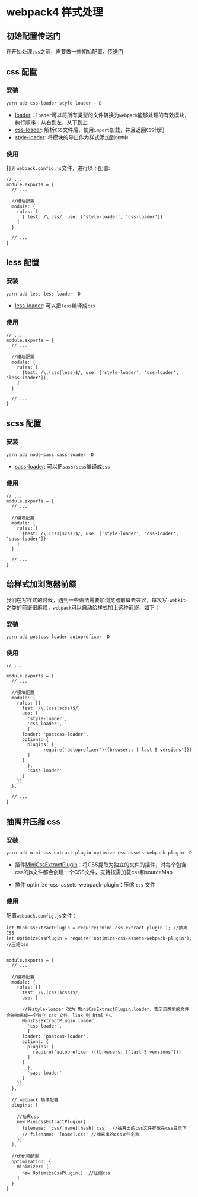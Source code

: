# webpack4 样式处理

## 初始配置传送门

在开始处理`css`之前，需要做一些初始配置，[传送门](https://github.com/aimeefe/wepack4-demo/tree/master/demo02)

## css 配置

### 安装

```yarn add css-loader style-loader - D```

- [loader](https://www.webpackjs.com/concepts/#loader)：`loader`可以将所有类型的文件转换为`webpack`能够处理的有效模块，执行顺序：从右到左，从下到上
- [css-loader](https://www.webpackjs.com/loaders/css-loader/):  解析`CSS`文件后，使用`import`加载，并且返回`CSS`代码
- [style-loader](https://www.webpackjs.com/loaders/style-loader/): 将模块的导出作为样式添加到`DOM`中


### 使用

打开`webpack.config.js`文件，进行以下配置:

```
// ...
module.exports = {
  // ...

  //模块配置
  module: {
    rules: [
      { test: /\.css/, use: ['style-loader', 'css-loader']}
    ]
  }

  // ...
}
```

## less 配置

### 安装

```yarn add less less-loader -D```

- [less-loader](https://webpack.docschina.org/loaders/less-loader/#src/components/Sidebar/Sidebar.jsx): 可以把`less`编译成`css`

### 使用

```
// ...
module.exports = {
  // ...

  //模块配置
  module: {
    rules: [
      {test: /\.(css|less)$/, use: ['style-loader', 'css-loader', 'less-loader']},
    ]
  }

  // ...
}
```

## scss 配置

### 安装

```yarn add node-sass sass-loader -D```

- [sass-loader](https://webpack.docschina.org/loaders/sass-loader/#src/components/Sidebar/Sidebar.jsx): 可以把`sass/scss`编译成`css`

### 使用

```
// ...
module.exports = {
  // ...

  //模块配置
  module: {
    rules: [
      {test: /\.(css|scss)$/, use: ['style-loader', 'css-loader', 'sass-loader']}
    ]
  }

  // ...
}
```


## 给样式加浏览器前缀

我们在写样式的时候，遇到一些语法需要加浏览器前缀去兼容，每次写`-webkit-`之类的前缀很麻烦，`webpack`可以自动给样式加上这种前缀，如下：

### 安装

```yarn add postcss-loader autoprefixer -D```

### 使用

```
// ...

module.exports = {
  // ...

  //模块配置
  module: {
    rules: [{
      test: /\.(css|scss)$/,
      use: [
        'style-loader',
        'css-loader',
        {
	  loader: 'postcss-loader',
	  options: {
	    plugins: [
              require('autoprefixer')({browsers: ['last 5 versions']})
	    ]
	  }
        },
        'sass-loader'
      ]
    }]
  },

  // ...
}

```

## 抽离并压缩 css

### 安装

```yarn add mini-css-extract-plugin optimize-css-assets-webpack-plugin -D```

- 插件[MiniCssExtractPlugin](https://webpack.docschina.org/plugins/mini-css-extract-plugin/#src/components/Sidebar/Sidebar.jsx)：将CSS提取为独立的文件的插件，对每个包含css的js文件都会创建一个CSS文件，支持按需加载css和sourceMap

- 插件 optimize-css-assets-webpack-plugin：压缩 `css` 文件

### 使用

配置`webpack.config.js`文件：

```
let MiniCssExtractPlugin = require('mini-css-extract-plugin'); //抽离CSS
let OptimizeCssPlugin = require('optimize-css-assets-webpack-plugin'); //压缩css


module.exports = {
  // ...

  //模块配置
  module: {
    rules: [{
      test: /\.(css|scss)$/,
      use: [

      //将style-loader 改为 MiniCssExtractPlugin.loader，表示该类型的文件会被抽离成一个独立 css 文件，link 到 html 中。
      MiniCssExtractPlugin.loader,
        'css-loader',
        {
	  loader: 'postcss-loader',
	  options: {
	    plugins: [
	      require('autoprefixer')({browsers: ['last 5 versions']})
	    ]
	  }
        },
        'sass-loader'
      ]
    }]
  },

  // webpack 插件配置
  plugins: [

    //抽离css
    new MiniCssExtractPlugin({
      filename: 'css/[name][hash].css'  //抽离出的css文件存放在css目录下
      // filename: '[name].css' //抽离出的css文件名称
    })
  ],

  //优化项配置
  optimization: {
    minimizer: [
      new OptimizeCssPlugin()  //压缩css
    ]
  }
}
```
